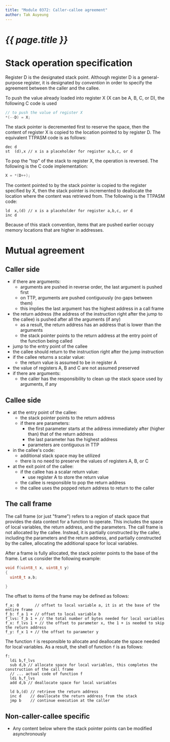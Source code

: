 ```yaml
---
title: "Module 0372: Caller-callee agreement"
author: Tak Auyeung
---
```

# _{{ page.title }}_

# Stack operation specification

Register D is the designated stack point. Although register D is a general-purpose register, it is designated by *convention* in order to specify the agreement between the caller and the callee.

To push the value already loaded into register X (X can be A, B, C, or D), the following C code is used

```c
// to push the value of register X
*(--D) = X;
```

The stack pointer is decremented first to reserve the space, then the content of register X is copied to the location pointed to by register D. The equivalent TTPASM code is as follows:

```ttpasm
dec d
st  (d),x // x is a placeholder for register a,b,c, or d
```

To pop the "top" of the stack to register X, the operation is reversed. The following is the C code implementation:

```c
X = *(D++);
```

The content pointed to by the stack pointer is copied to the register specified by X, then the stack pointer is incremented to deallocate the location where the content was retrieved from. The following is the TTPASM code:

```ttpasm
ld  x,(d) // x is a placeholder for register a,b,c, or d
inc d
```

Because of this stack convention, items that are pushed earlier occupy memory locations that are higher in addresses.


# Mutual agreement

## Caller side

* if there are arguments:
  * arguments are pushed in reverse order, the last argument is pushed first
  * on TTP, arguments are pushed contiguously (no gaps between them)
  * this implies the last argument has the highest address in a call frame
* the return address (the address of the instruction right after the jump to the callee) is pushed after all the arguments (if any)  
  * as a result, the return address has an address that is lower than the arguments
  * the stack pointer points to the return address at the entry point of the function being called
* jump to the entry point of the callee
* the callee should return to the instruction right after the jump instruction
* if the callee returns a scalar value:
  * the return value is assumed to be in register A
* the value of registers A, B and C are not assumed preserved
* if there are arguments:
  * the caller has the responsibility to clean up the stack space used by arguments, if any

## Callee side

* at the entry point of the callee:
  * the stack pointer points to the return address
  * if there are parameters:
    * the first parameter starts at the address immediately after (higher than) that of the return address
    * the last parameter has the highest address
    * parameters are contiguous in TTP
* in the callee's code:
  * additional stack space may be utilized
  * there is no need to preserve the values of registers A, B, or C
* at the exit point of the callee:
  * if the callee has a scalar return value:
    * use register A to store the return value
  * the callee is responsible to pop the return address
  * the callee uses the popped return address to return to the caller
 
## The call frame

The call frame (or just "frame") refers to a region of stack space that provides the data context for a function to operate. This includes the space of local variables, the return address, and the parameters. The call frame is not allocated by the callee. Instead, it is partially constructed by the caller, including the parameters and the return address, and partially constructed by the callee, allocating the additional space for local variables.

After a frame is fully allocated, the stack pointer points to the base of the frame. Let us consider the following example:

```c
void f(uint8_t x, uint8_t y)
{
  uint8_t a,b;

}
```

The offset to items of the frame may be defined as follows:

```ttpasm
f_a: 0       // offset to local variable a, it is at the base of the entire frame
f_b: f_a 1 + // offset to local variable b
f_lvs: f_b 1 + // the total number of bytes needed for local variables
f_x: f_lvs 1 + // the offset to parameter x, the 1 + is needed to skip the return address
f_y: f_x 1 + // the offset to parameter y
```

The function `f` is responsible to allocate and deallocate the space needed for local variables. As a result, the shell of function `f` is as follows:

```ttpasm
f:
  ldi b,f_lvs
  sub d,b // allocate space for local variables, this completes the construction of the call frame
  // ... actual code of function f
  ldi b,f_lvs
  add d,b // deallocate space for local variables

  ld b,(d) // retrieve the return address
  inc d    // deallocate the return address from the stack
  jmp b    // continue execution at the caller
```

## Non-caller-callee specific

* Any content below where the stack pointer points can be modified asynchronously
